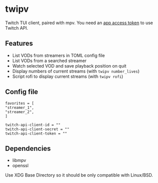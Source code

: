 # twipv

Twitch TUI client, paired with mpv.
You need an [app access token](https://dev.twitch.tv/docs/authentication/#app-access-tokens) to use Twitch API.

## Features
- List VODs from streamers in TOML config file
- List VODs from a searched streamer
- Watch selected VOD and save playback position on quit
- Display numbers of current streams (with `twipv number_lives`)
- Script rofi to display current streams (with `twipv rofi`)

## Config file
```
favorites = [
"streamer_1",
"streamer_2",
]

twitch-api-client-id = ""
twitch-api-client-secret = ""
twitch-api-client-token = ""
```

## Dependencies
- libmpv
- openssl

Use XDG Base Directory so it should be only compatible with Linux/BSD.
